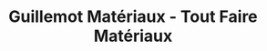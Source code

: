 ---
title: "Guillemot Matériaux - Tout Faire Matériaux"
url: /le-faouet/guillemot-materiaux-tout-faire-materiaux/
shop: à faire soi-même
---
